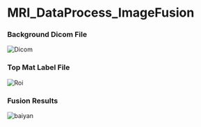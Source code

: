 # MRI_DataProcess_ImageFusion


### Background Dicom File
![Dicom](https://user-images.githubusercontent.com/38986230/179961848-3e91a7ff-f9bf-47e6-b0fe-2341fe26aabe.jpg)

### Top Mat Label File
![Roi](https://user-images.githubusercontent.com/38986230/179961936-e2d0eecd-fdb4-4076-938a-030a2510a701.jpg)

### Fusion Results
![baiyan](https://user-images.githubusercontent.com/38986230/179961749-06496169-806b-4298-91f1-abbeadd0931e.jpg)
